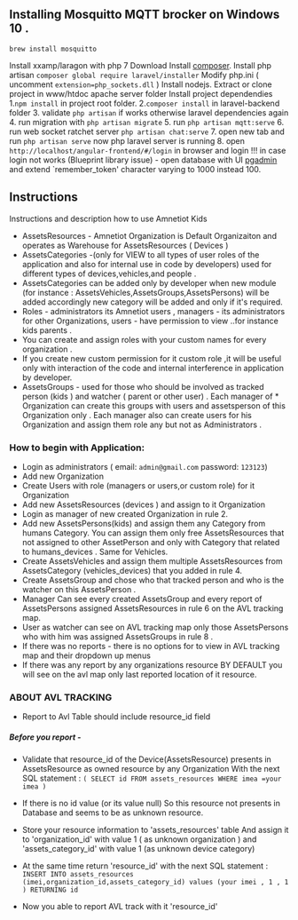 ## Installing Mosquitto MQTT brocker on Windows 10 .
`brew install mosquitto` 

Install xxamp/laragon with php 7
Download Install [composer](https://getcomposer.org/download).
Install php artisan `composer global require laravel/installer`
Modify php.ini ( uncomment `extension=php_sockets.dll` )
Install nodejs.
Extract or clone project in www/htdoc apache server folder
Install project dependendies 
 1.`npm install` in project root folder.
 2.`composer install` in laravel-backend folder
 3. validate `php artisan` if works otherwise laravel dependencies again
 4. run migration with `php artisan migrate`
 5. run `php artisan mqtt:serve`
 6. run web socket ratchet server `php artisan chat:serve`
 7. open new tab and run `php artisan serve` now php laravel server is running
 8. open `http://localhost/angular-frontend/#/login` in browser and login !!! in case login not works (Blueprint library issue) - open database with UI [pgadmin](https://www.pgadmin.org/) and extend `remember_token' character varying to 1000 instead 100.

## Instructions 
Instructions and description how to use Amnetiot Kids
 * AssetsResources - Amnetiot Organization is Default Organizaiton and operates as Warehouse for AssetsResources ( Devices ) 
 * AssetsCategories -(only for VIEW to all types of user roles of the application and also for internal use in code by developers) used     for different types of devices,vehicles,and people . 
 * AssetsCategories can be added only by developer when new module (for instance : AssetsVehicles,AssetsGroups,AssetsPersons) will be    added accordingly new category will be added and only if it's required.
* Roles  - administrators its Amnetiot users , managers - its administrators for other Organizations, users - have permission to view ..for instance kids parents .
* You can create and assign roles with your custom names for every organization .
* If you create new custom permission for it custom role ,it will be useful only with interaction of the code and internal interference in application by developer.
* AssetsGroups - used for those who should be involved as tracked person (kids ) and watcher ( parent or other user) . Each manager of * Organization can create this groups with users and assetsperson of this Organization only .
 Each manager also can create users for his Organization and assign them role any but not as Administrators .


### How to begin with Application:
* Login as administrators ( email: `admin@gmail.com`  password: `123123`)
* Add new Organization
* Create Users with role (managers or users,or custom role) for it Organization
* Add new AssetsResources (devices ) and assign to it Organization
* Login as manager of new created Organization in rule 2.
* Add new AssetsPersons(kids)  and assign them any Category from humans Category. You can assign them only free  AssetsResources that not assigned to other AssetPerson and only with Category that related to humans_devices .
Same for Vehicles. 
* Create AssetsVehicles and assign them multiple AssetsResources from AssetsCategory (vehicles_devices) that you added in rule 4. 
* Create AssetsGroup and chose who that tracked person and who is the watcher on this AssetsPerson .
* Manager Can see every created AssetsGroup and every report of AssetsPersons assigned AssetsResources in rule 6 on the AVL tracking map.
* User as watcher can see on AVL tracking map only those  AssetsPersons who with him was assigned AssetsGroups in rule 8 .
* If there was no reports - there is no options for to view in AVL tracking map and their dropdown up menus
* If there was any report by any organizations resource BY DEFAULT you will see on the avl map only last reported location of it resource.
                



 ### ABOUT AVL TRACKING
* Report to Avl Table should include resource_id field
##### Before you report - 
* Validate that resource_id of the Device(AssetsResource) presents in AssetsResource as owned resource by any Organization
  With the next SQL statement : 
`( SELECT id FROM assets_resources WHERE imea =your imea )`
* If there is no id value (or its value null) So this resource not presents in Database and seems to be as unknown resource. 

* Store your resource information to 'assets_resources' table And assign it to 'organization_id' 
 with value 1 ( as unknown organization ) and 'assets_category_id' with value 1 (as unknown device category) 
* At the same time return 'resource_id' with the next SQL statement : 
 `INSERT INTO assets_resources (imei,organization_id,assets_category_id) values (your imei , 1 , 1 ) RETURNING id`
* Now you able to report AVL track with it 'resource_id'


